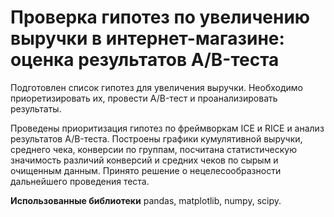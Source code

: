 # Проверка гипотез по увеличению выручки в интернет-магазине: оценка результатов A/B-теста

Подготовлен список гипотез для увеличения выручки. Необходимо приоретизировать их, провести A/B-тест и проанализировать результаты.

Проведены приоритизация гипотез по фреймворкам ICE и RICE и анализ результатов A/B-теста. Построены графики кумулятивной выручки, среднего чека, конверсии по группам, посчитана статистическую значимость различий конверсий и средних чеков по сырым и очищенным данным. Принято решение о нецелесообразности дальнейшего проведения теста. 

**Использованные библиотеки** pandas, matplotlib, numpy, scipy.


```python

```
